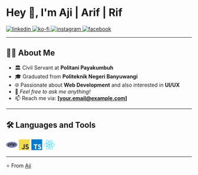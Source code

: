# Hey 👋, I'm Aji | Arif | Rif  

<p align="left">
  <a href="https://linkedin.com/in/yourusername" target="_blank">
    <img src="https://cdn.jsdelivr.net/gh/devicons/devicon/icons/linkedin/linkedin-original.svg" alt="linkedin" width="25" height="25"/>
  </a>
  <a href="https://ko-fi.com/yourusername" target="_blank">
    <img src="https://upload.wikimedia.org/wikipedia/commons/7/71/Kofi_Logo_Blue.svg" alt="ko-fi" width="25" height="25"/>
  </a>
  <a href="https://instagram.com/Arifffajiii" target="_blank">
    <img src="https://upload.wikimedia.org/wikipedia/commons/a/a5/Instagram_icon.png" alt="instagram" width="25" height="25"/>
  </a>
  <a href="https://facebook.com/yourusername" target="_blank">
    <img src="https://upload.wikimedia.org/commons/1/1b/Facebook_icon.svg" alt="facebook" width="25" height="25"/>
  </a>
</p>

---

## 👨‍💻 About Me
- 🏛️ Civil Servant at **Politani Payakumbuh**  
- 🎓 Graduated from **Politeknik Negeri Banyuwangi**  
- 🌐 Passionate about **Web Development** and also interested in **UI/UX**  
- 💬 *Feel free to ask me anything!*  
- 📫 Reach me via: **[your.email@example.com]**  

---

## 🛠️ Languages and Tools
<p align="left">
  <img src="https://raw.githubusercontent.com/devicons/devicon/master/icons/php/php-original.svg" alt="php" width="30" height="30"/>
  <img src="https://raw.githubusercontent.com/devicons/devicon/master/icons/javascript/javascript-original.svg" alt="javascript" width="30" height="30"/>
  <img src="https://raw.githubusercontent.com/devicons/devicon/master/icons/typescript/typescript-original.svg" alt="typescript" width="30" height="30"/>
  <img src="https://raw.githubusercontent.com/devicons/devicon/master/icons/react/react-original.svg" alt="react" width="30" height="30"/>
</p>

---

⭐️ From [Aji](https://github.com/yourusername)
